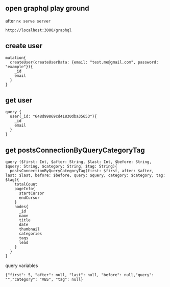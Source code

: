 ## open graphql play ground
after `nx serve server`  
```
http://localhost:3000/graphql
```

## create user
```
mutation{
  createUser(createUserData: {email: "test.me@gmail.com", password: "example"}){
    _id
    email
  }
}
```

## get user
```
query {
  user(_id: "648d99869cd41830dba35653"){
    _id
    email
  }
}
```

## get postsConnectionByQueryCategoryTag
```
query ($first: Int, $after: String, $last: Int, $before: String, $query: String, $category: String, $tag: String){
  postsConnectionByQueryCategoryTag(first: $first, after: $after, last: $last, before: $before, query: $query, category: $category, tag: $tag){
    totalCount
    pageInfo{
      startCursor
      endCursor
    }
    nodes{
      _id
      name
      title
      date
      thumbnail
      categories
      tags
      lead
    }
  }
}
```

query variables  
```
{"first": 5, "after": null, "last": null, "before": null,"query": "","category": "VBS", "tag": null}
```